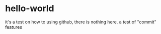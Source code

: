 # hello-world
it's a test on how to using github, there is nothing here.
a test of "commit" features

